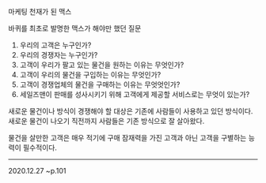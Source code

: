 마케팅 천재가 된 맥스

바퀴를 최초로 발명한 맥스가 해야만 했던 질문 
1. 우리의 고객은 누구인가?
2. 우리의 경쟁자는 누구인가?
3. 고객이 우리가 팔고 있는 물건을 원하는 이유는 무엇인가?
4. 고객이 우리의 물건을 구입하는 이유는 무엇인가?
5. 고객이 경쟁업체의 물건을 구매하는 이유는 무엇엇인가?
6. 세일즈맨이 판매를 성사시키기 위해 고객에게 제공할 서비스로는 무엇이 있는가?

새로운 물건이나 방식이 경쟁해야 할 대상은 기존에 사람들이 사용하고 있던 방식이다. 새로운 물건이 나오기 직전까지 사람들은 기존 방식으로 잘 살아왔다.

물건을 살만한 고객은 매우 적기에 구매 잠재력을 가진 고객과 아닌 고객을 구별하는 능력이 필수적이다.



---
2020.12.27 ~p.101
